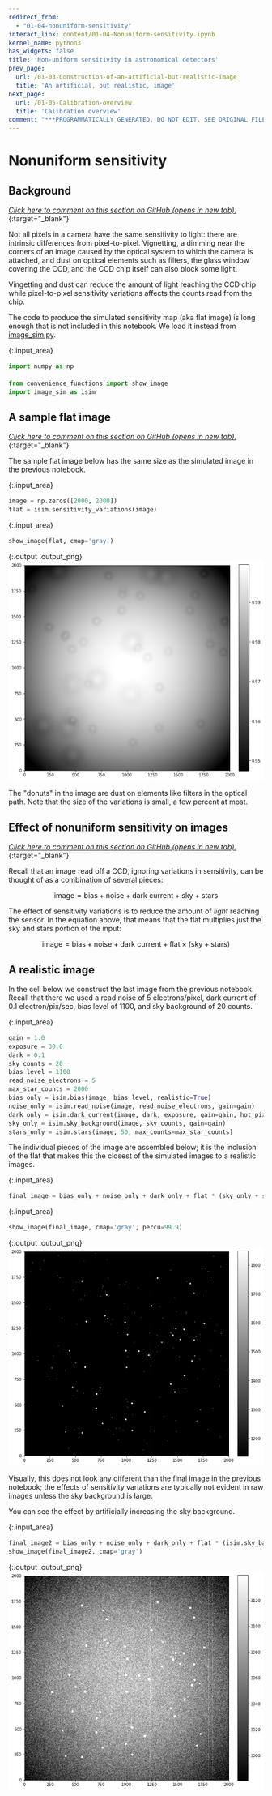 ```yaml
---
redirect_from:
  - "01-04-nonuniform-sensitivity"
interact_link: content/01-04-Nonuniform-sensitivity.ipynb
kernel_name: python3
has_widgets: false
title: 'Non-uniform sensitivity in astronomical detectors'
prev_page:
  url: /01-03-Construction-of-an-artificial-but-realistic-image
  title: 'An artificial, but realistic, image'
next_page:
  url: /01-05-Calibration-overview
  title: 'Calibration overview'
comment: "***PROGRAMMATICALLY GENERATED, DO NOT EDIT. SEE ORIGINAL FILES IN /content***"
---
```


# Nonuniform sensitivity

## Background

[*Click here to comment on this section on GitHub (opens in new tab).*](https://github.com/mwcraig/ccd-reduction-and-photometry-guide/pull/120/files#diff-26309967ccb21dd7088822c9778eee01R14){:target="_blank"}

Not all pixels in a camera have the same sensitivity to light: there are
intrinsic differences from pixel-to-pixel. Vignetting, a dimming near the
corners of an image caused by the optical system to which the camera is
attached, and dust on optical elements such as filters, the glass window
covering the CCD, and the CCD chip itself can also block some light.

Vingetting and dust can reduce the amount of light reaching the CCD chip while
pixel-to-pixel sensitivity variations affects the counts read from the chip.

The code to produce the simulated sensitivity map (aka flat image) is long
enough that is not included in this notebook. We load it instead from
[image_sim.py](image_sim.py).



{:.input_area}
```python
import numpy as np

from convenience_functions import show_image
import image_sim as isim
```


## A sample flat image

[*Click here to comment on this section on GitHub (opens in new tab).*](https://github.com/mwcraig/ccd-reduction-and-photometry-guide/pull/120/files#diff-26309967ccb21dd7088822c9778eee01R46){:target="_blank"}

The sample flat image below has the same size as the simulated image in the
previous notebook.



{:.input_area}
```python
image = np.zeros([2000, 2000])
flat = isim.sensitivity_variations(image)
```




{:.input_area}
```python
show_image(flat, cmap='gray')
```



{:.output .output_png}
![png](images/01-04-Nonuniform-sensitivity_5_0.png)



The "donuts" in the image are dust on elements like filters in the optical path.
Note that the size of the variations is small, a few percent at most.

## Effect of nonuniform sensitivity on images

[*Click here to comment on this section on GitHub (opens in new tab).*](https://github.com/mwcraig/ccd-reduction-and-photometry-guide/pull/120/files#diff-26309967ccb21dd7088822c9778eee01R83){:target="_blank"}

Recall that an image read off a CCD, ignoring variations in sensitivity, can be
thought of as a combination of several pieces:

$$
\text{image} = \text{bias} + \text{noise} + \text{dark current} + \text{sky} + \text{stars}
$$

The effect of sensitivity variations is to reduce the amount of *light* reaching
the sensor. In the equation above, that means that the flat multiplies just the
sky and stars portion of the input:

$$
\text{image} = \text{bias} + \text{noise} + \text{dark current} + \text{flat} \times (\text{sky} + \text{stars})
$$


## A realistic image

In the cell below we construct the last image from the previous notebook. Recall
that there we used a read noise of 5 electrons/pixel, dark current of 0.1
electron/pix/sec, bias level of 1100, and sky background of 20 counts.



{:.input_area}
```python
gain = 1.0
exposure = 30.0
dark = 0.1
sky_counts = 20
bias_level = 1100
read_noise_electrons = 5
max_star_counts = 2000
bias_only = isim.bias(image, bias_level, realistic=True)
noise_only = isim.read_noise(image, read_noise_electrons, gain=gain)
dark_only = isim.dark_current(image, dark, exposure, gain=gain, hot_pixels=True)
sky_only = isim.sky_background(image, sky_counts, gain=gain)
stars_only = isim.stars(image, 50, max_counts=max_star_counts)
```


The individual pieces of the image are assembled below; it is the inclusion of
the flat that makes this the closest of the simulated images to a realistic
images.



{:.input_area}
```python
final_image = bias_only + noise_only + dark_only + flat * (sky_only + stars_only)
```




{:.input_area}
```python
show_image(final_image, cmap='gray', percu=99.9)
```



{:.output .output_png}
![png](images/01-04-Nonuniform-sensitivity_13_0.png)



Visually, this does not look any different than the final image in the previous
notebook; the effects of sensitivity variations are typically not evident in raw
images unless the sky background is large.

You can see the effect by artificially increasing the sky background.



{:.input_area}
```python
final_image2 = bias_only + noise_only + dark_only + flat * (isim.sky_background(image, 100 * sky_counts, gain=gain) + stars_only)
show_image(final_image2, cmap='gray')
```



{:.output .output_png}
![png](images/01-04-Nonuniform-sensitivity_15_0.png)


